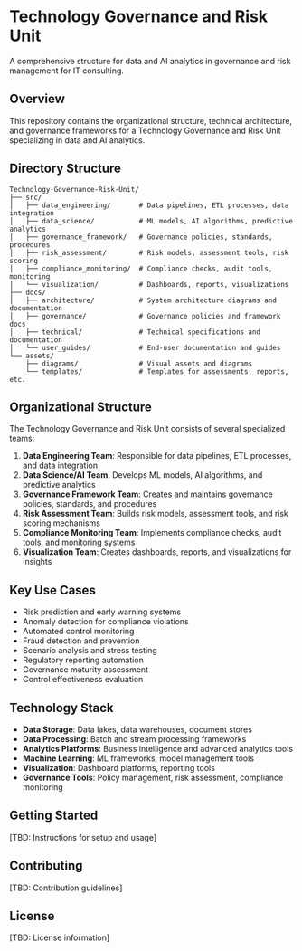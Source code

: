 # Technology Governance and Risk Unit

A comprehensive structure for data and AI analytics in governance and risk management for IT consulting.

## Overview

This repository contains the organizational structure, technical architecture, and governance frameworks for a Technology Governance and Risk Unit specializing in data and AI analytics.

## Directory Structure

```
Technology-Governance-Risk-Unit/
├── src/
│   ├── data_engineering/       # Data pipelines, ETL processes, data integration
│   ├── data_science/           # ML models, AI algorithms, predictive analytics
│   ├── governance_framework/   # Governance policies, standards, procedures
│   ├── risk_assessment/        # Risk models, assessment tools, risk scoring
│   ├── compliance_monitoring/  # Compliance checks, audit tools, monitoring
│   └── visualization/          # Dashboards, reports, visualizations
├── docs/
│   ├── architecture/           # System architecture diagrams and documentation
│   ├── governance/             # Governance policies and framework docs
│   ├── technical/              # Technical specifications and documentation
│   └── user_guides/            # End-user documentation and guides
└── assets/
    ├── diagrams/               # Visual assets and diagrams
    └── templates/              # Templates for assessments, reports, etc.
```

## Organizational Structure

The Technology Governance and Risk Unit consists of several specialized teams:

1. **Data Engineering Team**: Responsible for data pipelines, ETL processes, and data integration
2. **Data Science/AI Team**: Develops ML models, AI algorithms, and predictive analytics
3. **Governance Framework Team**: Creates and maintains governance policies, standards, and procedures
4. **Risk Assessment Team**: Builds risk models, assessment tools, and risk scoring mechanisms
5. **Compliance Monitoring Team**: Implements compliance checks, audit tools, and monitoring systems
6. **Visualization Team**: Creates dashboards, reports, and visualizations for insights

## Key Use Cases

- Risk prediction and early warning systems
- Anomaly detection for compliance violations
- Automated control monitoring
- Fraud detection and prevention
- Scenario analysis and stress testing
- Regulatory reporting automation
- Governance maturity assessment
- Control effectiveness evaluation

## Technology Stack

- **Data Storage**: Data lakes, data warehouses, document stores
- **Data Processing**: Batch and stream processing frameworks
- **Analytics Platforms**: Business intelligence and advanced analytics tools
- **Machine Learning**: ML frameworks, model management tools
- **Visualization**: Dashboard platforms, reporting tools
- **Governance Tools**: Policy management, risk assessment, compliance monitoring

## Getting Started

[TBD: Instructions for setup and usage]

## Contributing

[TBD: Contribution guidelines]

## License

[TBD: License information]